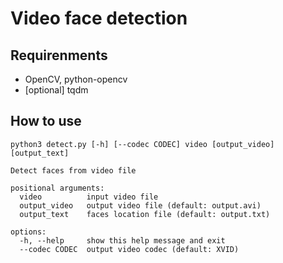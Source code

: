 # Video face detection

## Requirenments
- OpenCV, python-opencv
- [optional] tqdm

## How to use
```
python3 detect.py [-h] [--codec CODEC] video [output_video] [output_text]

Detect faces from video file

positional arguments:
  video          input video file
  output_video   output video file (default: output.avi)
  output_text    faces location file (default: output.txt)

options:
  -h, --help     show this help message and exit
  --codec CODEC  output video codec (default: XVID)
```

